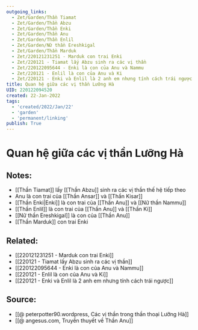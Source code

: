 ```yaml
---
outgoing_links:
  - Zet/Garden/Thần Tiamat
  - Zet/Garden/Thần Abzu
  - Zet/Garden/Thần Enki
  - Zet/Garden/Thần Anu
  - Zet/Garden/Thần Enlil
  - Zet/Garden/Nữ thần Ereshkigal
  - Zet/Garden/Thần Marduk
  - Zet/220121231251 - Marduk con trai Enki
  - Zet/220121 - Tiamat lấy Abzu sinh ra các vị thần
  - Zet/220122095644 - Enki là con của Anu và Nammu
  - Zet/220121 - Enlil là con của Anu và Ki
  - Zet/220121 - Enki và Enlil là 2 anh em nhưng tính cách trái ngược
title: Quan hệ giữa các vị thần Lưỡng Hà
UID: 220122094520
created: 22-Jan-2022
tags:
  - 'created/2022/Jan/22'
  - 'garden'
  - 'permanent/linking'
publish: True
---
```

# Quan hệ giữa các vị thần Lưỡng Hà
## Notes:
- [[Thần Tiamat]] lấy [[Thần Abzu]] sinh ra các vị thần thế hệ tiếp theo
- Anu là con trai của [[Thần Ansar]] và [[Thần Kisar]]
- [[Thần Enki|Enki]] là con trai của [[Thần Anu]] và [[Nữ thần Nammu]]
- [[Thần Enlil]] là con trai của [[Thần Anu]] và [[Thần Ki]]
- [[Nữ thần Ereshkigal]] là con của [[Thần Anu]]
- [[Thần Marduk]] con trai Enki

## Related:
- [[220121231251 - Marduk con trai Enki]]
- [[220121 - Tiamat lấy Abzu sinh ra các vị thần]]
- [[220122095644 - Enki là con của Anu và Nammu]]
- [[220121 - Enlil là con của Anu và Ki]]
- [[220121 - Enki và Enlil là 2 anh em nhưng tính cách trái ngược]]

## Source:
- [[@ peterpotter90.wordpress, Các vị thần trong thần thoại Lưỡng Hà]]
- [[@ angesus.com, Truyền thuyết về Thần Anu]]
